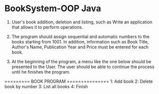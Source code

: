 # BookSystem-OOP Java
1. User's book addition, deletion and listing, such as
Write an application that allows it to perform operations.

2. The program should assign sequential and automatic numbers to the books starting from 1001.
In addition, information such as Book Title, Author's Name, Publication Year and Price must be entered for each book.

3. At the beginning of the program, a menu like the one below should be presented to the User.
The user should be able to continue the process until he finishes the program.

========= BOOK PROGRAM ===============
1: Add book
2: Delete book by number
3: List all books
4: Finish
